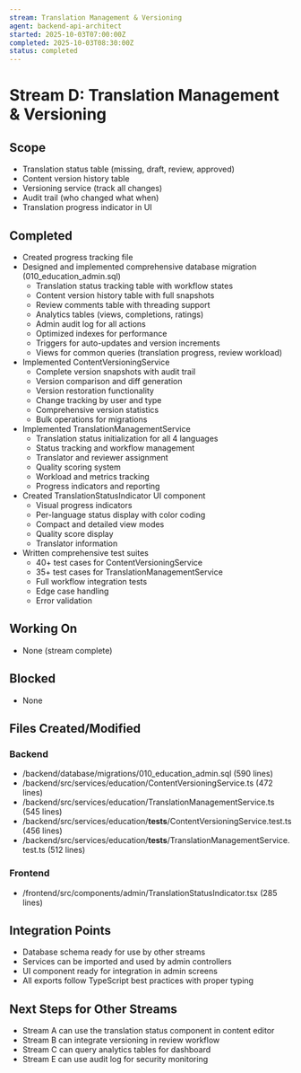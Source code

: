 ```yaml
---
stream: Translation Management & Versioning
agent: backend-api-architect
started: 2025-10-03T07:00:00Z
completed: 2025-10-03T08:30:00Z
status: completed
---
```


# Stream D: Translation Management & Versioning

## Scope
- Translation status table (missing, draft, review, approved)
- Content version history table
- Versioning service (track all changes)
- Audit trail (who changed what when)
- Translation progress indicator in UI

## Completed
- Created progress tracking file
- Designed and implemented comprehensive database migration (010_education_admin.sql)
  - Translation status tracking table with workflow states
  - Content version history table with full snapshots
  - Review comments table with threading support
  - Analytics tables (views, completions, ratings)
  - Admin audit log for all actions
  - Optimized indexes for performance
  - Triggers for auto-updates and version increments
  - Views for common queries (translation progress, review workload)
- Implemented ContentVersioningService
  - Complete version snapshots with audit trail
  - Version comparison and diff generation
  - Version restoration functionality
  - Change tracking by user and type
  - Comprehensive version statistics
  - Bulk operations for migrations
- Implemented TranslationManagementService
  - Translation status initialization for all 4 languages
  - Status tracking and workflow management
  - Translator and reviewer assignment
  - Quality scoring system
  - Workload and metrics tracking
  - Progress indicators and reporting
- Created TranslationStatusIndicator UI component
  - Visual progress indicators
  - Per-language status display with color coding
  - Compact and detailed view modes
  - Quality score display
  - Translator information
- Written comprehensive test suites
  - 40+ test cases for ContentVersioningService
  - 35+ test cases for TranslationManagementService
  - Full workflow integration tests
  - Edge case handling
  - Error validation

## Working On
- None (stream complete)

## Blocked
- None

## Files Created/Modified
### Backend
- /backend/database/migrations/010_education_admin.sql (590 lines)
- /backend/src/services/education/ContentVersioningService.ts (472 lines)
- /backend/src/services/education/TranslationManagementService.ts (545 lines)
- /backend/src/services/education/__tests__/ContentVersioningService.test.ts (456 lines)
- /backend/src/services/education/__tests__/TranslationManagementService.test.ts (512 lines)

### Frontend
- /frontend/src/components/admin/TranslationStatusIndicator.tsx (285 lines)

## Integration Points
- Database schema ready for use by other streams
- Services can be imported and used by admin controllers
- UI component ready for integration in admin screens
- All exports follow TypeScript best practices with proper typing

## Next Steps for Other Streams
- Stream A can use the translation status component in content editor
- Stream B can integrate versioning in review workflow
- Stream C can query analytics tables for dashboard
- Stream E can use audit log for security monitoring
